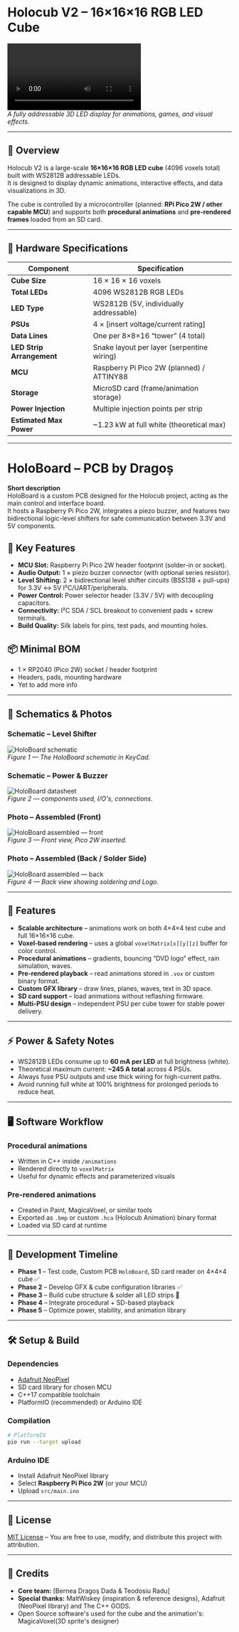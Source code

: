 # **Holocub V2 – 16×16×16 RGB LED Cube**

![LED Cube Example](docs/Videos/Prototype.mp4)  
*A fully addressable 3D LED display for animations, games, and visual effects.*

---

## 📜 Overview
Holocub V2 is a large-scale **16×16×16 RGB LED cube** (4096 voxels total) built with WS2812B addressable LEDs.  
It is designed to display dynamic animations, interactive effects, and data visualizations in 3D.

The cube is controlled by a microcontroller (planned: **RPi Pico 2W / other capable MCU**) and supports both **procedural animations** and **pre-rendered frames** loaded from an SD card.

---

## 🔧 Hardware Specifications

| Component                     | Specification |
|--------------------------------|---------------|
| **Cube Size**                 | 16 × 16 × 16 voxels |
| **Total LEDs**                | 4096 WS2812B RGB LEDs |
| **LED Type**                  | WS2812B (5V, individually addressable) |
| **PSUs**                      | 4 × [insert voltage/current rating] |
| **Data Lines**                | One per 8×8×16 “tower” (4 total) |
| **LED Strip Arrangement**     | Snake layout per layer (serpentine wiring) |
| **MCU**                       | Raspberry Pi Pico 2W (planned) / ATTINY88 |
| **Storage**                   | MicroSD card (frame/animation storage) |
| **Power Injection**           | Multiple injection points per strip |
| **Estimated Max Power**       | ~1.23 kW at full white (theoretical max) |

---

# HoloBoard – PCB by Dragoș

**Short description**  
HoloBoard is a custom PCB designed for the Holocub project, acting as the main control and interface board.  
It hosts a Raspberry Pi Pico 2W, integrates a piezo buzzer, and features two bidirectional logic-level shifters for safe communication between 3.3V and 5V components.

## 🔧 Key Features
- **MCU Slot:** Raspberry Pi Pico 2W header footprint (solder-in or socket).
- **Audio Output:** 1 × piezo buzzer connector (with optional series resistor).
- **Level Shifting:** 2 × bidirectional level shifter circuits (BSS138 + pull-ups) for 3.3V ↔ 5V I²C/UART/peripherals.
- **Power Control:** Power selector header (3.3V / 5V) with decoupling capacitors.
- **Connectivity:** I²C SDA / SCL breakout to convenient pads + screw terminals.
- **Build Quality:** Silk labels for pins, test pads, and mounting holes.

## 📦 Minimal BOM
- 1 × RP2040 (Pico 2W) socket / header footprint
- Headers, pads, mounting hardware
- Yet to add more info

---

## 📜 Schematics & Photos

### **Schematic – Level Shifter**
![HoloBoard schematic](docs/images/schematic.png)  
*Figure 1 — The HoloBoard schematic in KeyCad.*

### **Schematic – Power & Buzzer**
![HoloBoard datasheet](docs/images/datasheet.png)  
*Figure 2 — components used, I/O's, connections.*

### **Photo – Assembled (Front)**
![HoloBoard assembled — front](docs/images/front_assembled.jpg)  
*Figure 3 — Front view, Pico 2W inserted.*

### **Photo – Assembled (Back / Solder Side)**
![HoloBoard assembled — back](docs/images/back_assembled.jpg)  
*Figure 4 — Back view showing soldering and Logo.*

---

## 🚀 Features
- **Scalable architecture** – animations work on both 4×4×4 test cube and full 16×16×16 cube.
- **Voxel-based rendering** – uses a global `voxelMatrix[x][y][z]` buffer for color control.
- **Procedural animations** – gradients, bouncing “DVD logo” effect, rain simulation, waves.
- **Pre-rendered playback** – read animations stored in `.vox` or custom binary format.
- **Custom GFX library** – draw lines, planes, waves, text in 3D space.
- **SD card support** – load animations without reflashing firmware.
- **Multi-PSU design** – independent PSU per cube tower for stable power delivery.

---

## ⚡ Power & Safety Notes
- WS2812B LEDs consume up to **60 mA per LED** at full brightness (white).
- Theoretical maximum current: **~245 A total** across 4 PSUs.
- Always fuse PSU outputs and use thick wiring for high-current paths.
- Avoid running full white at 100% brightness for prolonged periods to reduce heat.

---

## 🖥️ Software Workflow
### **Procedural animations**
- Written in C++ inside `/animations`
- Rendered directly to `voxelMatrix`
- Useful for dynamic effects and parameterized visuals

### **Pre-rendered animations**
- Created in Paint, MagicaVoxel, or similar tools
- Exported as `.bmp` or custom `.hca` (Holocub Animation) binary format
- Loaded via SD card at runtime

---

## 📸 Development Timeline
- **Phase 1** – Test code, Custom PCB `HoloBoard`, SD card reader on 4×4×4 cube ✅
- **Phase 2** – Develop GFX & cube configuration libraries ✅
- **Phase 3** – Build cube structure & solder all LED strips 🔄
- **Phase 4** – Integrate procedural + SD-based playback
- **Phase 5** – Optimize power, stability, and animation library

---

## 🛠️ Setup & Build
### **Dependencies**
- [Adafruit NeoPixel](https://github.com/adafruit/Adafruit_NeoPixel)
- SD card library for chosen MCU
- C++17 compatible toolchain
- PlatformIO (recommended) or Arduino IDE

### **Compilation**
```bash
# PlatformIO
pio run --target upload
```

### **Arduino IDE**
- Install Adafruit NeoPixel library
- Select **Raspberry Pi Pico 2W** (or your MCU)
- Upload `src/main.ino`

---

## 📄 License
[MIT License](LICENSE) – You are free to use, modify, and distribute this project with attribution.

---

## 🙌 Credits
- **Core team:** [Bernea Dragoș Dada & Teodosiu Radu]
- **Special thanks:** MaltWiskey (inspiration & reference designs), Adafruit (NeoPixel library) and The C++ GODS.
- Open Source software's used for the cube and the animation's: MagicaVoxel(3D sprite's designer)
